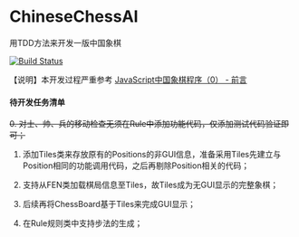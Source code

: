 # ChineseChessAI
用TDD方法来开发一版中国象棋

[![Build Status](https://travis-ci.com/welldoer/ChineseChessAI.svg?branch=master)](https://travis-ci.com/welldoer/ChineseChessAI)

【说明】本开发过程严重参考 [JavaScript中国象棋程序（0） - 前言](http://www.cnblogs.com/royhoo/p/6426394.html)



#### 待开发任务清单
~~0. 对士、帅、兵的移动检查无须在Rule中添加功能代码，仅添加测试代码验证即可；~~

1. 添加Tiles类来存放原有的Positions的非GUI信息，准备采用Tiles先建立与Position相同的功能调用代码，之后再剔除Position相关的代码；

2. 支持从FEN类加载棋局信息至Tiles，故Tiles成为无GUI显示的完整象棋；

3. 后续再将ChessBoard基于Tiles来完成GUI显示；

4. 在Rule规则类中支持步法的生成；
